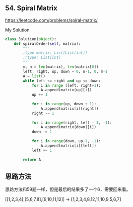 ## 54. Spiral Matrix

https://leetcode.com/problems/spiral-matrix/

My Solution

```python
class Solution(object):
    def spiralOrder(self, matrix):
        """
        :type matrix: List[List[int]]
        :rtype: List[int]
        """
        m, n = len(matrix), len(matrix[0])
        left, right, up, down = 0, n-1, 0, m-1
        A = list()
        while left <= right and up <= down:
            for i in range (left, right+1):
                A.append(matrix[up][i])
            up += 1
            
            for i in range(up, down + 1):
                A.append(matrix[i][right])
            right -= 1
            
            for i in range(right, left - 1, -1):
                A.append(matrix[down][i])
            down -= 1
            
            for i in range(down, up-1, -1):
                A.append(matrix[i][left])
            left += 1
            
        return A
```
## 思路方法

思路方法和59题一样，但是最后的结果多了一个6，需要回来看。

[[1,2,3,4],[5,6,7,8],[9,10,11,12]]  ->  [1,2,3,4,8,12,11,10,9,5,6,7]

